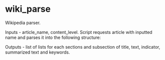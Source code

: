 # wiki_parse
Wikipedia parser.

Inputs - article_name, content_level.
Script requests article with inputted name and parses it into the following structure:

Outputs - list of lists for each sections and subsection of title, text, indicator, summarized text and keywords.
